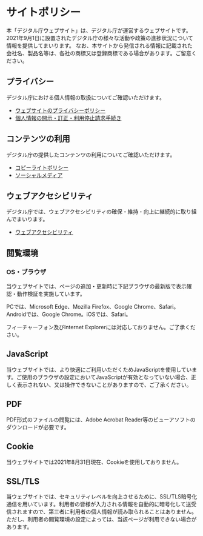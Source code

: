 # サイトポリシー

本「デジタル庁ウェブサイト」は、デジタル庁が運営するウェブサイトです。 2021年9月1日に設置されたデジタル庁の様々な活動や政策の進捗状況について情報を提供してまいります。 なお、本サイトから発信される情報に記載された会社名、製品名等は、各社の商標又は登録商標である場合があります。ご留意ください。

## プライバシー

デジタル庁における個人情報の取扱についてご確認いただけます。

- [ウェブサイトのプライバシーポリシー](pravicy-policy.md)
- [個人情報の開示・訂正・利用停止請求手続き](privacy.md)

## コンテンツの利用

デジタル庁の提供したコンテンツの利用についてご確認いただけます。

- [コピーライトポリシー](copyright-policy.md)
- [ソーシャルメディア](social-media-policy.md)

## ウェブアクセシビリティ

デジタル庁では、ウェブアクセシビリティの確保・維持・向上に継続的に取り組んでまいります。

- [ウェブアクセシビリティ](accessibility-statement.md)

## 閲覧環境

### OS・ブラウザ

当ウェブサイトでは、ページの追加・更新時に下記ブラウザの最新版で表示確認・動作検証を実施しています。

PCでは、Microsoft Edge、Mozilla Firefox、Google Chrome、Safari。Androidでは、Google Chrome。iOSでは、Safari。

フィーチャーフォン及びInternet Explorerには対応しておりません。ご了承ください。

## JavaScript

当ウェブサイトでは、より快適にご利用いただくためJavaScriptを使用しています。ご使用のブラウザの設定においてJavaScriptが有効となっていない場合、正しく表示されない、又は操作できないことがありますので、ご了承ください。

## PDF

PDF形式のファイルの閲覧には、Adobe Acrobat Reader等のビューアソフトのダウンロードが必要です。

## Cookie

当ウェブサイトでは2021年8月31日現在、Cookieを使用しておりません。

## SSL/TLS

当ウェブサイトでは、セキュリティレベルを向上させるために、SSL/TLS暗号化通信を用いています。利用者の皆様が入力される情報を自動的に暗号化して送受信されますので、第三者に利用者の個人情報が読み取られることはありません。ただし、利用者の閲覧環境の設定によっては、当該ページが利用できない場合があります。
